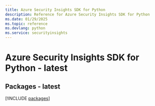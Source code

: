 ```yaml
---
title: Azure Security Insights SDK for Python
description: Reference for Azure Security Insights SDK for Python
ms.date: 01/29/2025
ms.topic: reference
ms.devlang: python
ms.service: securityinsights
---
```

# Azure Security Insights SDK for Python - latest
## Packages - latest
[!INCLUDE [packages](security-insights-index.md)]